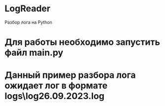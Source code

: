 # LogReader
Разбор лога на Python

# Для работы необходимо запустить файл main.py
# Данный пример разбора лога ожидает лог в формате logs\log26.09.2023.log
